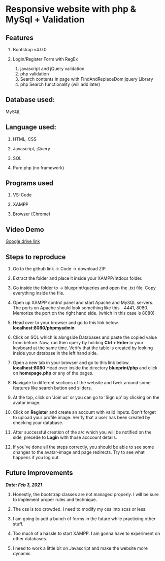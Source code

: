 # Responsive website with php & MySql + Validation

## Features

1. Bootstrap v4.0.0

1. Login/Register Form with RegEx

   1. javascript and jQuery validation
   1. php validation
   1. Search contents in page with FindAndReplaceDom jquery Library
   1. php Search functionality (will add later)

## Database used:

MySQL

## Language used:

1. HTML, CSS

1. Javascript, jQuery

1. SQL

1. Pure php (no framework)

## Programs used

1. VS-Code

1. XAMPP

1. Browser (Chrome)

## Video Demo

[Google drive link](https://drive.google.com/file/d/1IucqQBp-KlqVh_gt3Pdre8nrf-m7s4ln/view?usp=sharing)

## Steps to reproduce

1. Go to the github link -> Code -> download ZIP.

1. Extract the folder and place it inside your XAMPP/htdocs folder.

1. Go inside the folder to -> blueprint/queries and open the .txt file.
   Copy everything inside the file.

1. Open up XAMPP control panel and start Apache and MySQL servers.
   The ports on Apache should look something like this - 4441, 8080.
   Memorize the port on the right hand side. (which in this case is 8080)

1. Head over to your browser and go to this link below.
   **localhost:8080/phpmyadmin**

1. Click on SQL which is alongside Databases and paste the copied value from before.
   Now, run then query by holding **Ctrl + Enter** in your keyboard at the same time.
   Verify that the table is created by looking inside your database in the left hand side.

1. Open a new tab in your browser and go to this link below.
   **localhost:8080**
   Head over inside the directory **blueprint/php** and click on **homepage.php** or any of the pages.

1. Navigate to different sections of the website and twek around some features like search button and sliders.

1. At the top, click on 'Join us' or you can go to 'Sign up' by clicking on the avatar image.

1. Click on **Register** and create an account with valid inputs. Don't forget to upload your profile image.
   Verify that a user has been created by checking your database.

1. After successful creation of the a/c which you will be notified on the side,
   precede to **Login** with those acccount details.

1. If you've done all the steps correctly, you should be able to see some changes to the avatar-image and page redirects.
   Try to see what happens if you log out.
   
## Future Improvements

***Date: Feb 3, 2021***

   1. Honestly, the bootstrap classes are not managed properly. I will be sure to implement proper rules and technique.

   1. The css is too crowded. I need to modify my css into scss or less.

   1. I am going to add a bunch of forms in the future while practicing other stuff.

   1. Too much of a hassle to start XAMPP. I am gonna have to experiment on other databases.

   1. I need to work a little bit on Javascript and make the website more dynamic.

